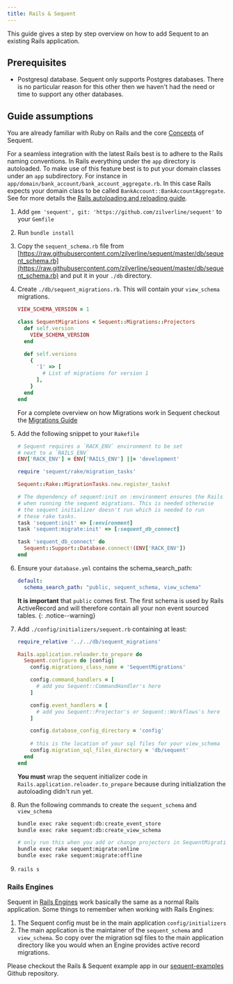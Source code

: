 ```yaml
---
title: Rails & Sequent
---
```


This guide gives a step by step overview on how to add Sequent to an existing Rails application.

## Prerequisites

- Postgresql database. Sequent only supports Postgres databases. There is no particular reason for this other then we haven't had the need or time
to support any other databases.

## Guide assumptions

You are already familiar with Ruby on Rails and the core [Concepts](concepts.html) of Sequent.

For a seamless integration with the latest Rails best is to adhere to the Rails naming conventions. In Rails everything under the `app` directory is autoloaded.
To make use of this feature best is to put your domain classes under an `app` subdirectory. For instance in `app/domain/bank_account/bank_account_aggregate.rb`.
In this case Rails expects your domain class to be called `BankAccount::BankAccountAggregate`.
See for more details the [Rails autoloading and reloading guide](https://guides.rubyonrails.org/autoloading_and_reloading_constants.html).

1. Add `gem 'sequent', git: 'https://github.com/zilverline/sequent'`  to your `Gemfile`

2. Run `bundle install`

3. Copy the `sequent_schema.rb` file from [https://raw.githubusercontent.com/zilverline/sequent/master/db/sequent_schema.rb](https://raw.githubusercontent.com/zilverline/sequent/master/db/sequent_schema.rb) and put it in your `./db` directory.

4. Create `./db/sequent_migrations.rb`. This will contain your `view_schema` migrations. 
    
    ```ruby
    VIEW_SCHEMA_VERSION = 1
    
    class SequentMigrations < Sequent::Migrations::Projectors
      def self.version
        VIEW_SCHEMA_VERSION
      end
    
      def self.versions
        {
          '1' => [
            # List of migrations for version 1
          ],
        }
      end
    end
    
    ```

    For a complete overview on how Migrations work in Sequent checkout the [Migrations Guide](/docs/concepts/migrations.html)
   
  
5. Add the following snippet to your `Rakefile`

    ```ruby
    # Sequent requires a `RACK_ENV` environment to be set
    # next to a `RAILS_ENV` 
    ENV['RACK_ENV'] = ENV['RAILS_ENV'] ||= 'development'
    
    require 'sequent/rake/migration_tasks'
    
    Sequent::Rake::MigrationTasks.new.register_tasks!
    
    # The dependency of sequent:init on :environment ensures the Rails app is loaded
    # when running the sequent migrations. This is needed otherwise
    # the sequent initializer doesn't run which is needed to run
    # these rake tasks.
    task 'sequent:init' => [:environment]
    task 'sequent:migrate:init' => [:sequent_db_connect]
    
    task 'sequent_db_connect' do
      Sequent::Support::Database.connect!(ENV['RACK_ENV'])
    end
    ```

6. Ensure your `database.yml` contains the schema_search_path: 

    ```yaml
    default:
      schema_search_path: "public, sequent_schema, view_schema"
    ```

    **It is important** that `public` comes first. The first schema
    is used by Rails ActiveRecord and will therefore contain all
    your non event sourced tables.
    {: .notice--warning}

7. Add `./config/initializers/sequent.rb` containing at least:

    ```ruby
    require_relative '../../db/sequent_migrations'
   
    Rails.application.reloader.to_prepare do
      Sequent.configure do |config|
        config.migrations_class_name = 'SequentMigrations'
    
        config.command_handlers = [
          # add you Sequent::CommandHandler's here
        ]
    
        config.event_handlers = [
          # add you Sequent::Projector's or Sequent::Workflows's here
        ]

        config.database_config_directory = 'config'
      
        # this is the location of your sql files for your view_schema
        config.migration_sql_files_directory = 'db/sequent'
      end
    end
    ```

    **You must** wrap the sequent initializer code in `Rails.application.reloader.to_prepare` because during
    initialization the autoloading didn't run yet.

8. Run the following commands to create the `sequent_schema` and `view_schema`  

    ```bash
    bundle exec rake sequent:db:create_event_store
    bundle exec rake sequent:db:create_view_schema
    
    # only run this when you add or change projectors in SequentMigrations
    bundle exec rake sequent:migrate:online
    bundle exec rake sequent:migrate:offline    
    ```

9. `rails s`

### Rails Engines

Sequent in [Rails Engines](https://guides.rubyonrails.org/engines.html) work basically the same as a normal Rails application.
Some things to remember when working with Rails Engines:

1. The Sequent config must be in the main application `config/initializers`
2. The main application is the maintainer of the `sequent_schema` and `view_schema`. 
   So copy over the migration sql files to the main application directory like you would when an Engine provides active record migrations.

Please checkout the Rails & Sequent example app in our [sequent-examples](https://github.com/zilverline/sequent-examples) Github repository.


